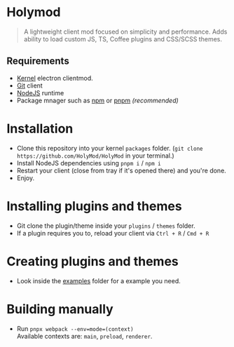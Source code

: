 # Holymod
> A lightweight client mod focused on simplicity and performance. Adds ability to load custom JS, TS, Coffee plugins and CSS/SCSS themes.
## Requirements
- [Kernel](https://github.com/kernel-mod) electron clientmod.
- [Git](https://git-scm.com/) client
- [NodeJS](https://nodejs.org/) runtime
- Package mnager such as [npm](https://www.npmjs.com/) or [pnpm](https://pnpm.io/) *(recommended)*

# Installation
* Clone this repository into your kernel `packages` folder. (`git clone https://github.com/HolyMod/HolyMod` in your terminal.)
* Install NodeJS dependencies using `pnpm i` / `npm i`
* Restart your client (close from tray if it's opened there) and you're done.
* Enjoy.

# Installing plugins and themes
* Git clone the plugin/theme inside your `plugins` / `themes` folder.
* If a plugin requires you to, reload your client via `Ctrl + R` / `Cmd + R`

# Creating plugins and themes
* Look inside the [examples](https://github.com/HolyMod/HolyMod/tree/master/examples) folder for a example you need.

# Building manually
* Run `pnpx webpack --env=mode=(context)`<br>
Available contexts are: `main`, `preload`, `renderer`.